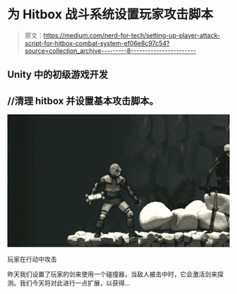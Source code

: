 # 为 Hitbox 战斗系统设置玩家攻击脚本

> 原文：<https://medium.com/nerd-for-tech/setting-up-player-attack-script-for-hitbox-combat-system-ef06e8c97c54?source=collection_archive---------8----------------------->

## Unity 中的初级游戏开发

## //清理 hitbox 并设置基本攻击脚本。

![](img/2dae6afa6144eb087ab6cbcaf967baa9.png)

玩家在行动中攻击

昨天我们设置了玩家的剑来使用一个碰撞器，当敌人被击中时，它会激活剑来探测。我们今天将对此进行一点扩展，以获得…